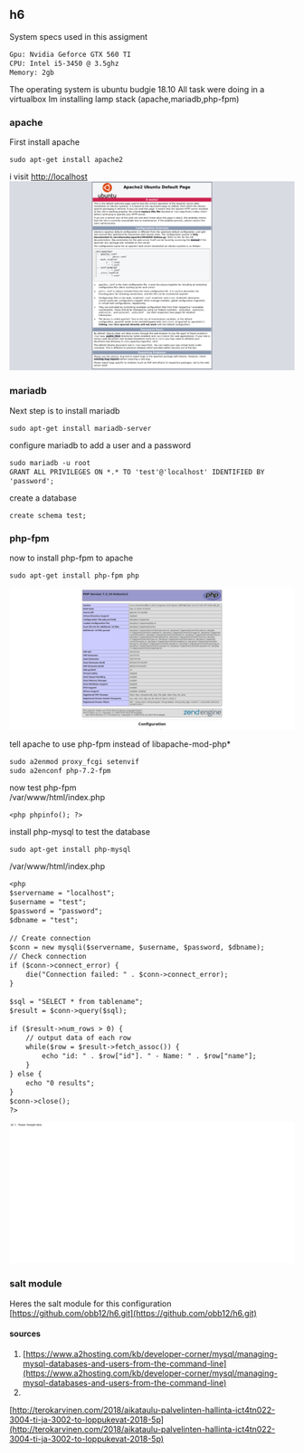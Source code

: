 ## h6
System specs used in this assigment
<pre><code>Gpu: Nvidia Geforce GTX 560 TI
CPU: Intel i5-3450 @ 3.5ghz
Memory: 2gb</code></pre>
The operating system is ubuntu budgie 18.10
All task were doing in a virtualbox
Im installing lamp stack (apache,mariadb,php-fpm)

### apache
First install apache
<pre><code>sudo apt-get install apache2</code></pre>
i visit <a href="http://localhost">http://localhost</a>
<img src="apache.png">
### mariadb
Next step is to install mariadb
<pre><code>sudo apt-get install mariadb-server</code></pre>
configure mariadb to add a user and a password
<pre><code>sudo mariadb -u root
GRANT ALL PRIVILEGES ON *.* TO 'test'@'localhost' IDENTIFIED BY 'password';
</code></pre>
create a database
<pre><code>create schema test;
</code></pre>

### php-fpm
now to install php-fpm to apache
<pre><code>sudo apt-get install php-fpm php</code></pre>
<img src="phpinfo.png">

tell apache to use php-fpm instead of libapache-mod-php*
<pre><code>sudo a2enmod proxy_fcgi setenvif
sudo a2enconf php-7.2-fpm</code></pre>
now test php-fpm                                      
/var/www/html/index.php
<pre><code>&ltphp phpinfo(); ?&gt</code></pre>
install php-mysql to test the database
<pre><code>sudo apt-get install php-mysql</code></pre>
/var/www/html/index.php
<pre><code>&ltphp
$servername = "localhost";
$username = "test";
$password = "password";
$dbname = "test";

// Create connection
$conn = new mysqli($servername, $username, $password, $dbname);
// Check connection
if ($conn->connect_error) {
    die("Connection failed: " . $conn->connect_error);
}

$sql = "SELECT * from tablename";
$result = $conn->query($sql);

if ($result->num_rows > 0) {
    // output data of each row
    while($row = $result->fetch_assoc()) {
        echo "id: " . $row["id"]. " - Name: " . $row["name"];
    }
} else {
    echo "0 results";
}
$conn->close();
?&gt</code></pre>
<img src="mysql.png">

### salt module
Heres the salt module for this configuration
[https://github.com/obb12/h6.git](https://github.com/obb12/h6.git)

#### sources
1. [https://www.a2hosting.com/kb/developer-corner/mysql/managing-mysql-databases-and-users-from-the-command-line](https://www.a2hosting.com/kb/developer-corner/mysql/managing-mysql-databases-and-users-from-the-command-line)
2.   
[http://terokarvinen.com/2018/aikataulu-palvelinten-hallinta-ict4tn022-3004-ti-ja-3002-to-loppukevat-2018-5p](http://terokarvinen.com/2018/aikataulu-palvelinten-hallinta-ict4tn022-3004-ti-ja-3002-to-loppukevat-2018-5p)
